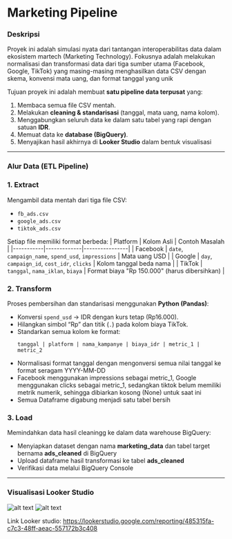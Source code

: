 # Marketing Pipeline

### Deskripsi
Proyek ini adalah simulasi nyata dari tantangan interoperabilitas data dalam ekosistem martech (Marketing Technology). Fokusnya adalah melakukan normalisasi dan transformasi data dari tiga sumber utama (Facebook, Google, TikTok) yang masing-masing menghasilkan data CSV dengan skema, konvensi mata uang, dan format tanggal yang unik

Tujuan proyek ini adalah membuat **satu pipeline data terpusat** yang:
1. Membaca semua file CSV mentah.
2. Melakukan **cleaning & standarisasi** (tanggal, mata uang, nama kolom).
3. Menggabungkan seluruh data ke dalam satu tabel yang rapi dengan satuan **IDR**.
4. Memuat data ke **database (BigQuery)**.
5. Menyajikan hasil akhirnya di **Looker Studio** dalam bentuk visualisasi
---

### Alur Data (ETL Pipeline)

### **1. Extract**
Mengambil data mentah dari tiga file CSV:
- `fb_ads.csv`
- `google_ads.csv`
- `tiktok_ads.csv`

Setiap file memiliki format berbeda:
| Platform | Kolom Asli | Contoh Masalah |
|-----------|-------------|----------------|
| Facebook | `date`, `campaign_name`, `spend_usd`, `impressions` | Mata uang USD |
| Google | `day`, `campaign_id`, `cost_idr`, `clicks` | Kolom tanggal beda nama |
| TikTok | `tanggal`, `nama_iklan`, `biaya` | Format biaya "Rp 150.000" (harus dibersihkan) |



### **2. Transform**
Proses pembersihan dan standarisasi menggunakan **Python (Pandas)**:
- Konversi `spend_usd` → IDR dengan kurs tetap (Rp16.000).
- Hilangkan simbol “Rp” dan titik (`.`) pada kolom biaya TikTok.
- Standarkan semua kolom ke format:
  ```text
  tanggal | platform | nama_kampanye | biaya_idr | metric_1 | metric_2
- Normalisasi format tanggal dengan mengonversi semua nilai tanggal ke format seragam YYYY-MM-DD
- Facebook menggunakan impressions sebagai metric_1, Google menggunakan clicks sebagai metric_1, sedangkan tiktok belum memiliki metrik numerik, sehingga dibiarkan kosong (None) untuk saat ini
- Semua Dataframe digabung menjadi satu tabel bersih



### **3. Load**
Memindahkan data hasil cleaningg ke dalam data warehouse BigQuery:
- Menyiapkan dataset dengan nama **marketing_data** dan tabel target bernama **ads_cleaned** di BigQuery
- Upload dataframe hasil transformasi ke tabel **ads_cleaned**
- Verifikasi data melalui BigQuery Console

---
### Visualisasi Looker Studio
![alt text](images/image.png)
![alt text](images/image1.png)

Link Looker studio: https://lookerstudio.google.com/reporting/485315fa-c7c3-48ff-aeac-557172b3c408
